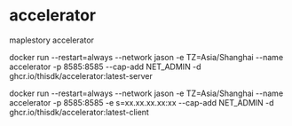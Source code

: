 # accelerator
maplestory accelerator

docker run --restart=always --network jason -e TZ=Asia/Shanghai --name accelerator -p 8585:8585 --cap-add NET_ADMIN -d ghcr.io/thisdk/accelerator:latest-server

docker run --restart=always --network jason -e TZ=Asia/Shanghai --name accelerator -p 8585:8585 -e s=xx.xx.xx.xx:xx --cap-add NET_ADMIN -d ghcr.io/thisdk/accelerator:latest-client


